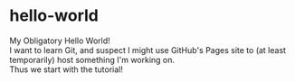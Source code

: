 # hello-world
My Obligatory Hello World! 
</br>I want to learn Git, and suspect I might use GitHub's Pages site to (at least temporarily) host something I'm working on.
</br>Thus we start with the tutorial!
